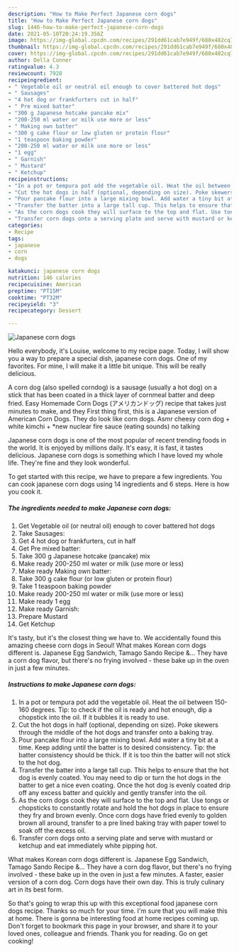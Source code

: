 ```yaml
---
description: "How to Make Perfect Japanese corn dogs"
title: "How to Make Perfect Japanese corn dogs"
slug: 1446-how-to-make-perfect-japanese-corn-dogs
date: 2021-05-10T20:24:19.356Z
image: https://img-global.cpcdn.com/recipes/291dd61cab7e949f/680x482cq70/japanese-corn-dogs-recipe-main-photo.jpg
thumbnail: https://img-global.cpcdn.com/recipes/291dd61cab7e949f/680x482cq70/japanese-corn-dogs-recipe-main-photo.jpg
cover: https://img-global.cpcdn.com/recipes/291dd61cab7e949f/680x482cq70/japanese-corn-dogs-recipe-main-photo.jpg
author: Della Conner
ratingvalue: 4.3
reviewcount: 7928
recipeingredient:
- " Vegetable oil or neutral oil enough to cover battered hot dogs"
- " Sausages"
- "4 hot dog or frankfurters cut in half"
- " Pre mixed batter"
- "300 g Japanese hotcake pancake mix"
- "200-250 ml water or milk use more or less"
- " Making own batter"
- "300 g cake flour or low gluten or protein flour"
- "1 teaspoon baking powder"
- "200-250 ml water or milk use more or less"
- "1 egg"
- " Garnish"
- " Mustard"
- " Ketchup"
recipeinstructions:
- "In a pot or tempura pot add the vegetable oil. Heat the oil between 150-160 degrees. Tip: to check if the oil is ready and hot enough, dip a chopstick into the oil. If it bubbles it is ready to use."
- "Cut the hot dogs in half (optional, depending on size). Poke skewers through the middle of the hot dogs and transfer onto a baking tray."
- "Pour pancake flour into a large mixing bowl. Add water a tiny bit at a time. Keep adding until the batter is to desired consistency. Tip: the batter consistency should be thick. If it is too thin the batter will not stick to the hot dog."
- "Transfer the batter into a large tall cup. This helps to ensure that the hot dog is evenly coated. You may need to dip or turn the hot dogs in the batter to get a nice even coating. Once the hot dog is evenly coated drip off any excess batter and quickly and gently transfer into the oil."
- "As the corn dogs cook they will surface to the top and flat. Use tongs or chopsticks to constantly rotate and hold the hot dogs in place to ensure they fry and brown evenly. Once corn dogs have fried evenly to golden brown all around, transfer to a pre lined baking tray with paper towel to soak off the excess oil."
- "Transfer corn dogs onto a serving plate and serve with mustard or ketchup and eat immediately white pipping hot."
categories:
- Recipe
tags:
- japanese
- corn
- dogs

katakunci: japanese corn dogs 
nutrition: 146 calories
recipecuisine: American
preptime: "PT15M"
cooktime: "PT32M"
recipeyield: "3"
recipecategory: Dessert

---
```



![Japanese corn dogs](https://img-global.cpcdn.com/recipes/291dd61cab7e949f/680x482cq70/japanese-corn-dogs-recipe-main-photo.jpg)

Hello everybody, it's Louise, welcome to my recipe page. Today, I will show you a way to prepare a special dish, japanese corn dogs. One of my favorites. For mine, I will make it a little bit unique. This will be really delicious.

A corn dog (also spelled corndog) is a sausage (usually a hot dog) on a stick that has been coated in a thick layer of cornmeal batter and deep fried. Easy Homemade Corn Dogs (アメリカンドッグ) recipe that takes just minutes to make, and they First thing first, this is a Japanese version of American Corn Dogs. They do look like corn dogs. Asmr cheesy corn dog + white kimchi + *new nuclear fire sauce (eating sounds) no talking

Japanese corn dogs is one of the most popular of recent trending foods in the world. It is enjoyed by millions daily. It's easy, it is fast, it tastes delicious. Japanese corn dogs is something which I have loved my whole life. They're fine and they look wonderful.


To get started with this recipe, we have to prepare a few ingredients. You can cook japanese corn dogs using 14 ingredients and 6 steps. Here is how you cook it.

<!--inarticleads1-->

##### The ingredients needed to make Japanese corn dogs:

1. Get  Vegetable oil (or neutral oil) enough to cover battered hot dogs
1. Take  Sausages:
1. Get 4 hot dog or frankfurters, cut in half
1. Get  Pre mixed batter:
1. Take 300 g Japanese hotcake (pancake) mix
1. Make ready 200-250 ml water or milk (use more or less)
1. Make ready  Making own batter:
1. Take 300 g cake flour (or low gluten or protein flour)
1. Take 1 teaspoon baking powder
1. Make ready 200-250 ml water or milk (use more or less)
1. Make ready 1 egg
1. Make ready  Garnish:
1. Prepare  Mustard
1. Get  Ketchup


It&#39;s tasty, but it&#39;s the closest thing we have to. We accidentally found this amazing cheese corn dogs in Seoul! What makes Korean corn dogs different is. Japanese Egg Sandwich, Tamago Sando Recipe &amp;… They have a corn dog flavor, but there&#39;s no frying involved - these bake up in the oven in just a few minutes. 

<!--inarticleads2-->

##### Instructions to make Japanese corn dogs:

1. In a pot or tempura pot add the vegetable oil. Heat the oil between 150-160 degrees. Tip: to check if the oil is ready and hot enough, dip a chopstick into the oil. If it bubbles it is ready to use.
1. Cut the hot dogs in half (optional, depending on size). Poke skewers through the middle of the hot dogs and transfer onto a baking tray.
1. Pour pancake flour into a large mixing bowl. Add water a tiny bit at a time. Keep adding until the batter is to desired consistency. Tip: the batter consistency should be thick. If it is too thin the batter will not stick to the hot dog.
1. Transfer the batter into a large tall cup. This helps to ensure that the hot dog is evenly coated. You may need to dip or turn the hot dogs in the batter to get a nice even coating. Once the hot dog is evenly coated drip off any excess batter and quickly and gently transfer into the oil.
1. As the corn dogs cook they will surface to the top and flat. Use tongs or chopsticks to constantly rotate and hold the hot dogs in place to ensure they fry and brown evenly. Once corn dogs have fried evenly to golden brown all around, transfer to a pre lined baking tray with paper towel to soak off the excess oil.
1. Transfer corn dogs onto a serving plate and serve with mustard or ketchup and eat immediately white pipping hot.


What makes Korean corn dogs different is. Japanese Egg Sandwich, Tamago Sando Recipe &amp;… They have a corn dog flavor, but there&#39;s no frying involved - these bake up in the oven in just a few minutes. A faster, easier version of a corn dog. Corn dogs have their own day. This is truly culinary art in its best form. 

So that's going to wrap this up with this exceptional food japanese corn dogs recipe. Thanks so much for your time. I'm sure that you will make this at home. There is gonna be interesting food at home recipes coming up. Don't forget to bookmark this page in your browser, and share it to your loved ones, colleague and friends. Thank you for reading. Go on get cooking!
